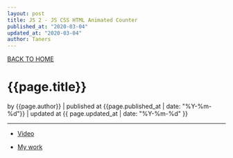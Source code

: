 ```yaml
---
layout: post
title: JS 2 - JS CSS HTML Animated Counter
published_at: "2020-03-04"
updated_at: "2020-03-04"
author: Taners
---
```


[BACK TO HOME](https://tane-rs.github.io)

# {{page.title}}

by {{page.author}} |
published at {{page.published_at | date: "%Y-%m-%d"}} |
updated at {{ page.updated_at | date: "%Y-%m-%d" }}

---

- [Video](https://www.youtube.com/user/TechGuyWeb)

- [My work](https://github.com/tane-rs/JS_Course/tree/master/js_animated_counter)